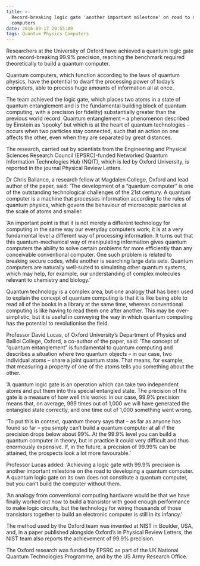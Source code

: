 ```yaml
---
title: >-
  Record-breaking logic gate 'another important milestone' on road to quantum
  computers
date: 2016-09-17 20:55:09
tags: Quantum Physics Computers
---
```



Researchers at the University of Oxford have achieved a quantum logic gate with record-breaking 99.9% precision, reaching the benchmark required theoretically to build a quantum computer.
<!-- more -->

Quantum computers, which function according to the laws of quantum physics, have the potential to dwarf the processing power of today’s computers, able to process huge amounts of information all at once.

The team achieved the logic gate, which places two atoms in a state of quantum entanglement and is the fundamental building block of quantum computing, with a precision (or fidelity) substantially greater than the previous world record. Quantum entanglement – a phenomenon described by Einstein as ‘spooky’ but which is at the heart of quantum technologies – occurs when two particles stay connected, such that an action on one affects the other, even when they are separated by great distances.

The research, carried out by scientists from the Engineering and Physical Sciences Research Council (EPSRC)-funded Networked Quantum Information Technologies Hub (NQIT), which is led by Oxford University, is reported in the journal Physical Review Letters.

Dr Chris Ballance, a research fellow at Magdalen College, Oxford and lead author of the paper, said: ‘The development of a “quantum computer” is one of the outstanding technological challenges of the 21st century. A quantum computer is a machine that processes information according to the rules of quantum physics, which govern the behaviour of microscopic particles at the scale of atoms and smaller.

‘An important point is that it is not merely a different technology for computing in the same way our everyday computers work; it is at a very fundamental level a different way of processing information. It turns out that this quantum-mechanical way of manipulating information gives quantum computers the ability to solve certain problems far more efficiently than any conceivable conventional computer. One such problem is related to breaking secure codes, while another is searching large data sets. Quantum computers are naturally well-suited to simulating other quantum systems, which may help, for example, our understanding of complex molecules relevant to chemistry and biology.’

Quantum technology is a complex area, but one analogy that has been used to explain the concept of quantum computing is that it is like being able to read all of the books in a library at the same time, whereas conventional computing is like having to read them one after another. This may be over-simplistic, but it is useful in conveying the way in which quantum computing has the potential to revolutionise the field.

Professor David Lucas, of Oxford University’s Department of Physics and Balliol College, Oxford, a co-author of the paper, said: ‘The concept of “quantum entanglement” is fundamental to quantum computing and describes a situation where two quantum objects – in our case, two individual atoms – share a joint quantum state. That means, for example, that measuring a property of one of the atoms tells you something about the other.

‘A quantum logic gate is an operation which can take two independent atoms and put them into this special entangled state. The precision of the gate is a measure of how well this works: in our case, 99.9% precision means that, on average, 999 times out of 1,000 we will have generated the entangled state correctly, and one time out of 1,000 something went wrong.

‘To put this in context, quantum theory says that – as far as anyone has found so far – you simply can’t build a quantum computer at all if the precision drops below about 99%. At the 99.9% level you can build a quantum computer in theory, but in practice it could very difficult and thus enormously expensive. If, in the future, a precision of 99.99% can be attained, the prospects look a lot more favourable.’

Professor Lucas added: ‘Achieving a logic gate with 99.9% precision is another important milestone on the road to developing a quantum computer. A quantum logic gate on its own does not constitute a quantum computer, but you can’t build the computer without them.

‘An analogy from conventional computing hardware would be that we have finally worked out how to build a transistor with good enough performance to make logic circuits, but the technology for wiring thousands of those transistors together to build an electronic computer is still in its infancy.’

The method used by the Oxford team was invented at NIST in Boulder, USA, and, in a paper published alongside Oxford’s in Physical Review Letters, the NIST team also reports the achievement of 99.9% precision.

The Oxford research was funded by EPSRC as part of the UK National Quantum Technologies Programme, and by the US Army Research Office.
